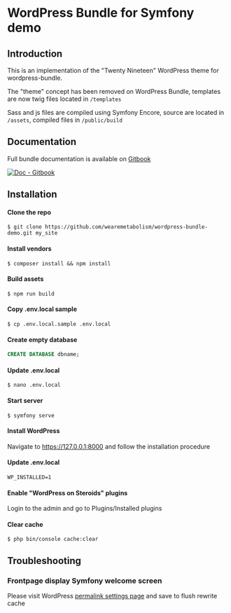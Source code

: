 # WordPress Bundle for Symfony demo

## Introduction

This is an implementation of the "Twenty Nineteen" WordPress theme for wordpress-bundle.

The "theme" concept has been removed on WordPress Bundle, templates are now twig files located in `/templates`

Sass and js files are compiled using Symfony Encore, source are located in `/assets`, compiled files in `/public/build`

## Documentation

Full bundle documentation is available on [Gitbook](https://metabolism.gitbook.io/symfony-wordpress-bundle/)

[![Doc - Gitbook](https://img.shields.io/badge/Doc-Gitbook-346ddb?style=for-the-badge&logo=gitbook&logoColor=fff)](https://metabolism.gitbook.io/symfony-wordpress-bundle/)


## Installation

#### Clone the repo

```shell
$ git clone https://github.com/wearemetabolism/wordpress-bundle-demo.git my_site
```

#### Install vendors

```shell
$ composer install && npm install
```

#### Build assets

```shell
$ npm run build
```

#### Copy .env.local sample

```shell
$ cp .env.local.sample .env.local
```

#### Create empty database

```sql
CREATE DATABASE dbname;
```

#### Update .env.local

```shell
$ nano .env.local
```

#### Start server

```shell
$ symfony serve
```

#### Install WordPress

Navigate to https://127.0.0.1:8000 and follow the installation procedure

#### Update .env.local

```dotenv
WP_INSTALLED=1
```
#### Enable "WordPress on Steroids" plugins

Login to the admin and go to Plugins/Installed plugins

#### Clear cache

```shell
$ php bin/console cache:clear
```

## Troubleshooting

### Frontpage display Symfony welcome screen

Please visit WordPress [permalink settings page](https://127.0.0.1:8000/edition/wp-admin/options-permalink.php) and save to flush rewrite cache
